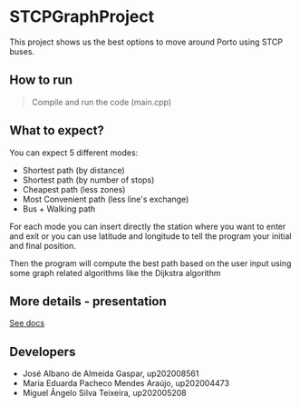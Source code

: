 ﻿# STCPGraphProject

This project shows us the best options to move around Porto using STCP buses.

## How to run
> Compile and run the code (main.cpp)

## What to expect?

You can expect 5 different modes:
- Shortest path (by distance)
- Shortest path (by number of stops)
- Cheapest path (less zones)
- Most Convenient path (less line's exchange)
- Bus + Walking path

For each mode you can insert directly the station where you want to enter and exit or you can use latitude and longitude to tell the program your initial and final position.

Then the program will compute the best path based on the user input using some graph related algorithms like the Dijkstra algorithm

## More details - presentation
[See docs](./STCPProject.pdf)


## Developers

- José Albano de Almeida Gaspar, up202008561
- Maria Eduarda Pacheco Mendes Araújo, up202004473
- Miguel Ângelo Silva Teixeira, up202005208

